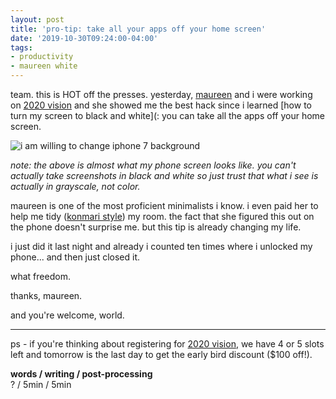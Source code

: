 ```yaml
---
layout: post
title: 'pro-tip: take all your apps off your home screen'
date: '2019-10-30T09:24:00-04:00'
tags:
- productivity
- maureen white
--- 
```


team. this is HOT off the presses. yesterday, [maureen](https://www.maureenwhiteconsulting.com) and i were working on [2020 vision](https://2020vision.space) and she showed me the best hack since i learned [how to turn my screen to black and white](: you can take all the apps off your home screen. 

![i am willing to change iphone 7 background](https://i.imgur.com/fxh5VeI.png)

_note: the above is almost what my phone screen looks like. you can't actually take screenshots in black and white so just trust that what i see is actually in grayscale, not color._

maureen is one of the most proficient minimalists i know. i even paid her to help me tidy ([konmari style](https://konmari.com)) my room. the fact that she figured this out on the phone doesn't surprise me. but this tip is already changing my life. 

i just did it last night and already i counted ten times where i unlocked my phone... and then just closed it.

what freedom. 

thanks, maureen. 

and you're welcome, world. 

---

ps - if you're thinking about registering for [2020 vision](https://2020vision.space), we have 4 or 5 slots left and tomorrow is the last day to get the early bird discount ($100 off!). 

<!-- hyperlink bank -->


<!-- &#042; = asterisk -->
<!-- &#039; = single quote '-->

**words / writing / post-processing**  
? / 5min / 5min